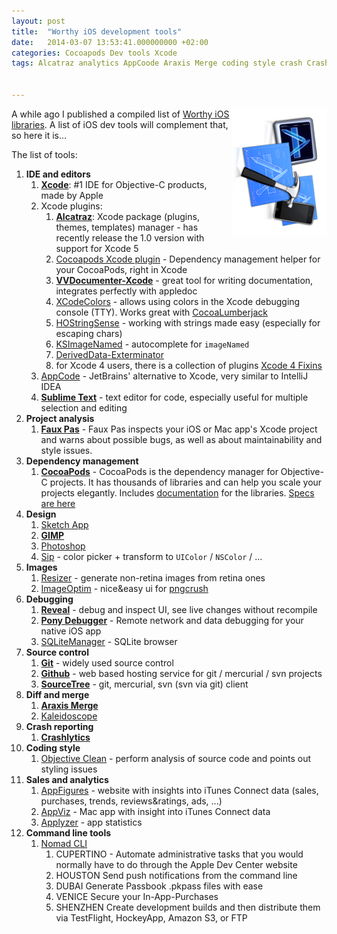 ```yaml
---
layout: post
title:  "Worthy iOS development tools"
date:   2014-03-07 13:53:41.000000000 +02:00
categories: Cocoapods Dev tools Xcode
tags: Alcatraz analytics AppCoode Araxis Merge coding style crash Crashlytics debug dependency design dev developer diff GIMP Git Github IDE Kaleidoscope merge Nomad CLI Objective Clean plugins Pony Debugger Reveal SourceTree Sublime tool VVDocumenter


---
```


<img style="float: right;" width="30%" src="/assets/developertools.png">

A while ago I published a compiled list of [Worthy iOS libraries](2013-11-06-ios-libraries/).
A list of iOS dev tools will complement that, so here it is\...

The list of tools:

1.  **IDE and editors**
    1.  **[Xcode](https://developer.apple.com/xcode/)**: \#1 IDE for Objective-C products, made by Apple
    2.  Xcode plugins:
        1.  **[Alcatraz](http://alcatraz.io/)**: Xcode package (plugins, themes, templates) manager - has recently release the 1.0 version with support for Xcode 5
        2.  [Cocoapods Xcode plugin](https://github.com/kattrali/cocoapods-xcode-plugin) - Dependency management helper for your CocoaPods, right in Xcode
        3.  **[VVDocumenter-Xcode](https://github.com/onevcat/VVDocumenter-Xcode)** - great tool for writing documentation, integrates perfectly with appledoc
        4.  [XCodeColors](https://github.com/robbiehanson/XcodeColors) - allows using colors in the Xcode debugging console (TTY). Works great with [CocoaLumberjack](https://github.com/CocoaLumberjack/CocoaLumberjack)
        5.  [HOStringSense](https://github.com/holtwick/HOStringSense-for-Xcode) - working with strings made easy (especially for escaping chars)
        6.  [KSImageNamed](https://github.com/ksuther/KSImageNamed-Xcode) - autocomplete for `imageNamed`
        7.  [DerivedData-Exterminator](https://github.com/kattrali/deriveddata-exterminator)
        8.  for Xcode 4 users, there is a collection of plugins [Xcode 4 Fixins](https://github.com/davekeck/Xcode-4-Fixins)
    3.  [AppCode](http://www.jetbrains.com/objc/) - JetBrains\' alternative to Xcode, very similar to IntelliJ IDEA
    4.  **[Sublime Text](http://www.sublimetext.com/)** - text editor for code, especially useful for multiple selection and editing
2.  **Project analysis**
    1.  **[Faux Pas](http://fauxpasapp.com/)** - Faux Pas inspects your iOS or Mac app's Xcode project and warns about possible bugs, as well as about maintainability and style issues.
3.  **Dependency management**
    1.  **[CocoaPods](http://cocoapods.org/)** - CocoaPods is the dependency manager for Objective-C projects. It has thousands of libraries and can help you scale your projects elegantly. Includes [documentation](http://cocoadocs.org/) for the libraries. [Specs are here](https://github.com/CocoaPods/Specs)
4.  **Design**
    1.  [Sketch App](https://www.sketchapp.com/)
    2.  **[GIMP](http://www.gimp.org/)**
    3.  [Photoshop](http://www.photoshop.com/)
    4.  [Sip](https://itunes.apple.com/us/app/sip/id507257563?mt=12) - color picker + transform to `UIColor` / `NSColor` / ...
5.  **Images**
    1.  [Resizer](https://itunes.apple.com/us/app/resizer/id411277085?mt=12) - generate non-retina images from retina ones
    2.  [ImageOptim](http://imageoptim.com/) - nice&easy ui for [pngcrush](http://pngcrush.com/)
6.  **Debugging**
    1.  **[Reveal](http://revealapp.com/)** - debug and inspect UI, see live changes without recompile
    2.  **[Pony Debugger](https://github.com/square/PonyDebugger)** - Remote network and data debugging for your native iOS app
    3.  [SQLiteManager](http://sourceforge.net/projects/sqlitebrowser/) - SQLite browser
7.  **Source control**
    1.  **[Git](http://gitscm.org/)** - widely used source control
    2.  **[Github](github.com)** - web based hosting service for git / mercurial / svn projects
    3.  **[SourceTree](http://www.sourcetreeapp.com/)** - git, mercurial, svn (svn via git) client
8.  **Diff and merge**
    1.  **[Araxis Merge](http://www.araxis.com/merge/)**
    2.  [Kaleidoscope](http://www.kaleidoscopeapp.com/)
9.  **Crash reporting**
    1.  **[Crashlytics](http://www.crashlytics.com)**
10. **Coding style**
    1.  [Objective Clean](http://objclean.com/index.php) - perform analysis of source code and points out styling issues
11. **Sales and analytics**
    1.  [AppFigures](appfigures.com) - website with insights into iTunes Connect data (sales, purchases, trends, reviews&ratings, ads, ...)
    2.  [AppViz](https://appviz.com) - Mac app with insight into iTunes Connect data
    3.  [Applyzer](applyzer.com) - app statistics
12. **Command line tools**
    1.  [Nomad CLI](http://nomad-cli.com/)
        1.  CUPERTINO - Automate administrative tasks that you would normally have to do through the Apple Dev Center website
        2.  HOUSTON Send push notifications from the command line
        3.  DUBAI Generate Passbook .pkpass files with ease
        4.  VENICE Secure your In-App-Purchases
        5.  SHENZHEN Create development builds and then distribute them via TestFlight, HockeyApp, Amazon S3, or FTP
